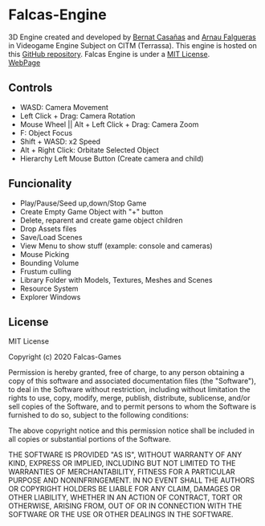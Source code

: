 # Falcas-Engine
3D Engine created and developed by [Bernat Casañas](https://github.com/BernatCasanas) and [Arnau Falgueras](https://github.com/Arnau77) in Videogame Engine Subject on CITM (Terrassa). This engine is hosted on this [GitHub repository](https://github.com/Falcas-Games/Falcas-Engine). Falcas Engine is under a [MIT License](https://github.com/Falcas-Games/Falcas-Engine/blob/master/LICENSE). <br>
[WebPage](https://falcas-games.github.io/Falcas-Engine/)
<br>

## Controls
* WASD: Camera Movement
* Left Click + Drag: Camera Rotation
* Mouse Wheel || Alt + Left Click + Drag: Camera Zoom
* F: Object Focus
* Shift + WASD: x2 Speed
* Alt + Right Click: Orbitate Selected Object
* Hierarchy Left Mouse Button (Create camera and child)

## Funcionality 
* Play/Pause/Seed up,down/Stop Game
* Create Empty Game Object with "+" button
* Delete, reparent and create game object children
* Drop Assets files
* Save/Load Scenes
* View Menu to show stuff (example: console and cameras)
* Mouse Picking
* Bounding Volume
* Frustum culling
* Library Folder with Models, Textures, Meshes and Scenes
* Resource System
* Explorer Windows

## License

MIT License

Copyright (c) 2020 Falcas-Games

Permission is hereby granted, free of charge, to any person obtaining a copy
of this software and associated documentation files (the "Software"), to deal
in the Software without restriction, including without limitation the rights
to use, copy, modify, merge, publish, distribute, sublicense, and/or sell
copies of the Software, and to permit persons to whom the Software is
furnished to do so, subject to the following conditions:

The above copyright notice and this permission notice shall be included in all
copies or substantial portions of the Software.

THE SOFTWARE IS PROVIDED "AS IS", WITHOUT WARRANTY OF ANY KIND, EXPRESS OR
IMPLIED, INCLUDING BUT NOT LIMITED TO THE WARRANTIES OF MERCHANTABILITY,
FITNESS FOR A PARTICULAR PURPOSE AND NONINFRINGEMENT. IN NO EVENT SHALL THE
AUTHORS OR COPYRIGHT HOLDERS BE LIABLE FOR ANY CLAIM, DAMAGES OR OTHER
LIABILITY, WHETHER IN AN ACTION OF CONTRACT, TORT OR OTHERWISE, ARISING FROM,
OUT OF OR IN CONNECTION WITH THE SOFTWARE OR THE USE OR OTHER DEALINGS IN THE
SOFTWARE.
